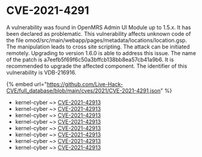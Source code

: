 # CVE-2021-4291

A vulnerability was found in OpenMRS Admin UI Module up to 1.5.x. It has been declared as problematic. This vulnerability affects unknown code of the file omod/src/main/webapp/pages/metadata/locations/location.gsp. The manipulation leads to cross site scripting. The attack can be initiated remotely. Upgrading to version 1.6.0 is able to address this issue. The name of the patch is a7eefb5f69f6c50a3bffcb138bb8ea57cb41a9b6. It is recommended to upgrade the affected component. The identifier of this vulnerability is VDB-216916.

{% embed url="https://github.com/Live-Hack-CVE/full_database/blob/main/cves/2021/CVE-2021-4291.json" %}


* kernel-cyber ~> [CVE-2021-42913](https://www.alice-snow.ru/2021/database/cve-2021-4291/cve-2021-42913-kernel-cyber)
* kernel-cyber ~> [CVE-2021-42913](https://www.alice-snow.ru/2021/database/cve-2021-4291/cve-2021-42913-kernel-cyber)
* kernel-cyber ~> [CVE-2021-42913](https://www.alice-snow.ru/2021/database/cve-2021-4291/cve-2021-42913-kernel-cyber)
* kernel-cyber ~> [CVE-2021-42913](https://www.alice-snow.ru/2021/database/cve-2021-4291/cve-2021-42913-kernel-cyber)
* kernel-cyber ~> [CVE-2021-42913](https://www.alice-snow.ru/2021/database/cve-2021-4291/cve-2021-42913-kernel-cyber)
* kernel-cyber ~> [CVE-2021-42913](https://www.alice-snow.ru/2021/database/cve-2021-4291/cve-2021-42913-kernel-cyber)
* kernel-cyber ~> [CVE-2021-42913](https://www.alice-snow.ru/2021/database/cve-2021-4291/cve-2021-42913-kernel-cyber)
* kernel-cyber ~> [CVE-2021-42913](https://www.alice-snow.ru/2021/database/cve-2021-4291/cve-2021-42913-kernel-cyber)
